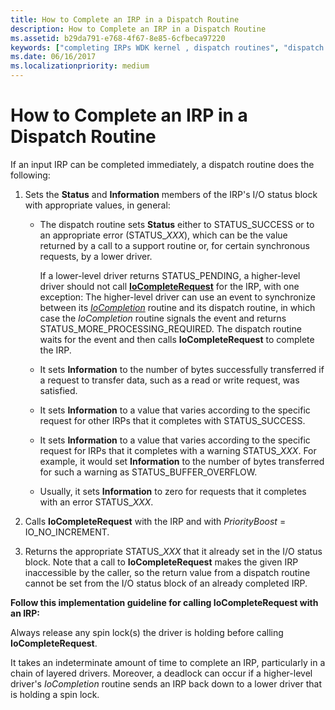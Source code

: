 ```yaml
---
title: How to Complete an IRP in a Dispatch Routine
description: How to Complete an IRP in a Dispatch Routine
ms.assetid: b29da791-e768-4f67-8e85-6cfbeca97220
keywords: ["completing IRPs WDK kernel , dispatch routines", "dispatch routines WDK kernel , completing IRPs", "status information WDK IRPs", "I/O status blocks WDK kernel", "status blocks WDK kernel"]
ms.date: 06/16/2017
ms.localizationpriority: medium
---
```


# How to Complete an IRP in a Dispatch Routine





If an input IRP can be completed immediately, a dispatch routine does the following:

1.  Sets the **Status** and **Information** members of the IRP's I/O status block with appropriate values, in general:

    -   The dispatch routine sets **Status** either to STATUS\_SUCCESS or to an appropriate error (STATUS\_*XXX*), which can be the value returned by a call to a support routine or, for certain synchronous requests, by a lower driver.

        If a lower-level driver returns STATUS\_PENDING, a higher-level driver should not call [**IoCompleteRequest**](https://docs.microsoft.com/windows-hardware/drivers/ddi/content/wdm/nf-wdm-iocompleterequest) for the IRP, with one exception: The higher-level driver can use an event to synchronize between its [*IoCompletion*](https://docs.microsoft.com/windows-hardware/drivers/ddi/content/wdm/nc-wdm-io_completion_routine) routine and its dispatch routine, in which case the *IoCompletion* routine signals the event and returns STATUS\_MORE\_PROCESSING\_REQUIRED. The dispatch routine waits for the event and then calls **IoCompleteRequest** to complete the IRP.

    -   It sets **Information** to the number of bytes successfully transferred if a request to transfer data, such as a read or write request, was satisfied.

    -   It sets **Information** to a value that varies according to the specific request for other IRPs that it completes with STATUS\_SUCCESS.

    -   It sets **Information** to a value that varies according to the specific request for IRPs that it completes with a warning STATUS\_*XXX*. For example, it would set **Information** to the number of bytes transferred for such a warning as STATUS\_BUFFER\_OVERFLOW.

    -   Usually, it sets **Information** to zero for requests that it completes with an error STATUS\_*XXX*.

2.  Calls **IoCompleteRequest** with the IRP and with *PriorityBoost* = IO\_NO\_INCREMENT.

3.  Returns the appropriate STATUS\_*XXX* that it already set in the I/O status block. Note that a call to **IoCompleteRequest** makes the given IRP inaccessible by the caller, so the return value from a dispatch routine cannot be set from the I/O status block of an already completed IRP.

**Follow this implementation guideline for calling IoCompleteRequest with an IRP:**

Always release any spin lock(s) the driver is holding before calling **IoCompleteRequest**.

It takes an indeterminate amount of time to complete an IRP, particularly in a chain of layered drivers. Moreover, a deadlock can occur if a higher-level driver's *IoCompletion* routine sends an IRP back down to a lower driver that is holding a spin lock.

 

 




